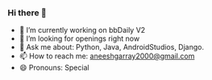 ### Hi there 👋


- 🔭 I’m currently working on bbDaily V2
- 👯 I’m looking for openings right now
- 💬 Ask me about: Python, Java, AndroidStudios, Django.
- 📫 How to reach me: aneeshgarray2000@gmail.com
- 😄 Pronouns: Special
